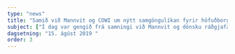 ```yaml
---
type: "news"
title: "Samið við Mannvit og COWI um nýtt samgöngulíkan fyrir höfuðborgarsvæðið"
subject: ["Í dag var gengið frá samningi við Mannvit og dönsku ráðgjafastofuna COWI um gerð nýs samgöngulíkans fyrir höfuðborgarsvæðið.", "Með nýju samgöngulíkani er stefnt að nákvæmari greiningum en hægt hefur verið að fá hingað til á samspili ólíkra ferðamáta. Líkanið er forsenda þess að hægt sé t.d. að meta samspil Borgarlínu og breytts leiðanets Strætó og verður jafnframt grunnur að greiningum á borð við leiðarskipulag, vagnastærðir, vagnafjölda, loftslagsáhrif, samfélagsleg áhrif og kostnaðarmat.", "Óskað var eftir tilboðum í nýtt samgöngulíkan fyrir höfuðborgarsvæðið þann 4. júní síðastliðinn og bárust fimm tilboð sem öll voru frá mjög hæfum sérfræðingum og gerðu öll ráð fyrir samvinnu innlendra og erlendra sérfræðinga.  Þetta voru fyrirtækin EFLA í samvinnu við sænsku ráðgjafana WSP, Mannvit í samvinnu við dönsku ráðgjafana COWI, Intraplan Consult sem er þýskt ráðgjafafyrirtæki, Verkís í samvinnu við Multiconsult í Noregi og T-Mode í Serbíu og VSÓ ráðgjöf í samvinnu við PTV Group í Þýskalandi.", "Tilboð Mannvits og COWI fékk hæstu einkunn þriggja manna dómnefndar og því var gengið til samninga við þau. Gert er ráð fyrir að líkanið verði tilbúið í janúar 2020. Eitt af lykilmarkmiðum Borgarlínuverkefnisins er að tryggja uppbyggingu innlendrar þekkingar á sviði almenningssamgangna og samspili ólíkra ferðamáta."]
dagsetning: "15. ágúst 2019 "
order: 3
---
```

